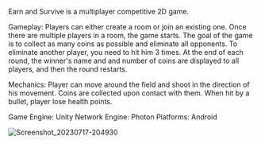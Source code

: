 Earn and Survive is a multiplayer competitive 2D game.

Gameplay:
Players can either create a room or join an existing one.
Once there are multiple players in a room, the game starts.
The goal of the game is to collect as many coins as possible and eliminate all opponents.
To eliminate another player, you need to hit him 3 times.
At the end of each round, the winner's name and and number of coins are displayed to all players, and then the round restarts.

Mechanics:
Player can move around the field and shoot in the direction of his movement.
Coins are collected upon contact with them.
When hit by a bullet, player lose health points.

Game Engine: Unity
Network Engine: Photon
Platforms: Android

![Screenshot_20230717-204930](https://github.com/Nordlling/Earn_and_Survive/assets/34210405/58a2becc-387d-40a2-9f39-dd44c9163e19)

